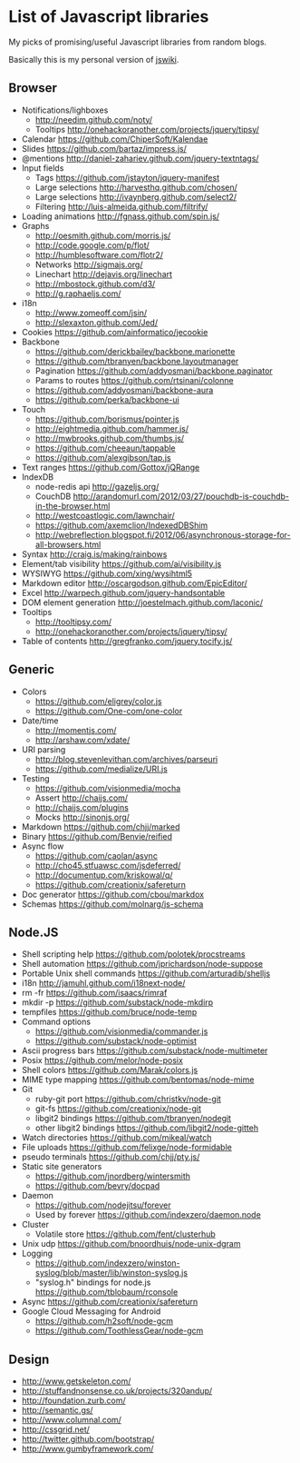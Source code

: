 # List of Javascript libraries

My picks of promising/useful Javascript libraries from random blogs.


Basically this is my personal version of [jswiki](http://jswiki.org/).



## Browser

  * Notifications/lighboxes
    * http://needim.github.com/noty/
    * Tooltips http://onehackoranother.com/projects/jquery/tipsy/
  * Calendar https://github.com/ChiperSoft/Kalendae
  * Slides https://github.com/bartaz/impress.js/
  * @mentions http://daniel-zahariev.github.com/jquery-textntags/
  * Input fields
    * Tags https://github.com/jstayton/jquery-manifest
    * Large selections http://harvesthq.github.com/chosen/
    * Large selections http://ivaynberg.github.com/select2/
    * Filtering http://luis-almeida.github.com/filtrify/
  * Loading animations http://fgnass.github.com/spin.js/
  * Graphs
    * http://oesmith.github.com/morris.js/
    * http://code.google.com/p/flot/
    * http://humblesoftware.com/flotr2/
    * Networks http://sigmajs.org/
    * Linechart http://dejavis.org/linechart
    * http://mbostock.github.com/d3/
    * http://g.raphaeljs.com/
  * i18n
    * http://www.zomeoff.com/jsin/
    * http://slexaxton.github.com/Jed/
  * Cookies https://github.com/ainformatico/jecookie
  * Backbone
    * https://github.com/derickbailey/backbone.marionette
    * https://github.com/tbranyen/backbone.layoutmanager
    * Pagination https://github.com/addyosmani/backbone.paginator
    * Params to routes https://github.com/rtsinani/colonne
    * https://github.com/addyosmani/backbone-aura
    * https://github.com/perka/backbone-ui
  * Touch
    * https://github.com/borismus/pointer.js
    * http://eightmedia.github.com/hammer.js/
    * http://mwbrooks.github.com/thumbs.js/
    * https://github.com/cheeaun/tappable
    * https://github.com/alexgibson/tap.js
  * Text ranges https://github.com/Gottox/jQRange
  * IndexDB
    * node-redis api http://gazeljs.org/
    * CouchDB http://arandomurl.com/2012/03/27/pouchdb-is-couchdb-in-the-browser.html
    * http://westcoastlogic.com/lawnchair/
    * https://github.com/axemclion/IndexedDBShim
    * http://webreflection.blogspot.fi/2012/06/asynchronous-storage-for-all-browsers.html
  * Syntax http://craig.is/making/rainbows
  * Element/tab visibility https://github.com/ai/visibility.js
  * WYSIWYG https://github.com/xing/wysihtml5
  * Markdown editor http://oscargodson.github.com/EpicEditor/
  * Excel http://warpech.github.com/jquery-handsontable
  * DOM element generation http://joestelmach.github.com/laconic/
  * Tooltips
    * http://tooltipsy.com/
    * http://onehackoranother.com/projects/jquery/tipsy/
  * Table of contents http://gregfranko.com/jquery.tocify.js/

## Generic

  * Colors
    * https://github.com/eligrey/color.js
    * https://github.com/One-com/one-color
  * Date/time
    * http://momentjs.com/
    * http://arshaw.com/xdate/
  * URI parsing
    * http://blog.stevenlevithan.com/archives/parseuri
    * https://github.com/medialize/URI.js
  * Testing
    * https://github.com/visionmedia/mocha
    * Assert http://chaijs.com/
    * http://chaijs.com/plugins
    * Mocks http://sinonjs.org/
  * Markdown https://github.com/chjj/marked
  * Binary https://github.com/Benvie/reified
  * Async flow
    * https://github.com/caolan/async
    * http://cho45.stfuawsc.com/jsdeferred/
    * http://documentup.com/kriskowal/q/
    * https://github.com/creationix/safereturn
  * Doc generator https://github.com/cbou/markdox
  * Schemas https://github.com/molnarg/js-schema

  
  

## Node.JS


  * Shell scripting help https://github.com/polotek/procstreams
  * Shell automation https://github.com/jprichardson/node-suppose
  * Portable Unix shell commands https://github.com/arturadib/shelljs
  * i18n http://jamuhl.github.com/i18next-node/
  * rm -fr https://github.com/isaacs/rimraf
  * mkdir -p https://github.com/substack/node-mkdirp
  * tempfiles https://github.com/bruce/node-temp
  * Command options 
    * https://github.com/visionmedia/commander.js
    * https://github.com/substack/node-optimist
  * Ascii progress bars https://github.com/substack/node-multimeter
  * Posix https://github.com/melor/node-posix
  * Shell colors https://github.com/Marak/colors.js
  * MIME type mapping https://github.com/bentomas/node-mime
  * Git
    * ruby-git port https://github.com/christkv/node-git
    * git-fs https://github.com/creationix/node-git
    * libgit2 bindings https://github.com/tbranyen/nodegit
    * other libgit2 bindings https://github.com/libgit2/node-gitteh
  * Watch directories https://github.com/mikeal/watch
  * File uploads https://github.com/felixge/node-formidable
  * pseudo terminals https://github.com/chjj/pty.js/
  * Static site generators
    * https://github.com/jnordberg/wintersmith
    * https://github.com/bevry/docpad
  * Daemon
    * https://github.com/nodejitsu/forever
    * Used by forever https://github.com/indexzero/daemon.node
  * Cluster
    * Volatile store https://github.com/fent/clusterhub
  * Unix udp https://github.com/bnoordhuis/node-unix-dgram
  * Logging
    * https://github.com/indexzero/winston-syslog/blob/master/lib/winston-syslog.js
    * "syslog.h" bindings for node.js https://github.com/tblobaum/rconsole
  * Async https://github.com/creationix/safereturn
  * Google Cloud Messaging for Android
    * https://github.com/h2soft/node-gcm
    * https://github.com/ToothlessGear/node-gcm


## Design

  * http://www.getskeleton.com/
  * http://stuffandnonsense.co.uk/projects/320andup/
  * http://foundation.zurb.com/
  * http://semantic.gs/
  * http://www.columnal.com/
  * http://cssgrid.net/
  * http://twitter.github.com/bootstrap/
  * http://www.gumbyframework.com/
